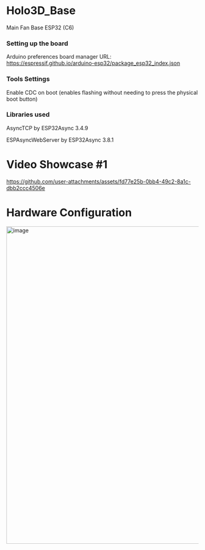 # Holo3D_Base
Main Fan Base ESP32 (C6)


### Setting up the board
Arduino preferences board manager URL: https://espressif.github.io/arduino-esp32/package_esp32_index.json

### Tools Settings
  Enable CDC on boot (enables flashing without needing to press the physical boot button)
### Libraries used
AsyncTCP by ESP32Async 3.4.9

ESPAsyncWebServer by ESP32Async 3.8.1
# Video Showcase #1
https://github.com/user-attachments/assets/fd77e25b-0bb4-49c2-8a1c-dbb2ccc4506e

# Hardware Configuration
<img width="993" height="831" alt="image" src="https://github.com/user-attachments/assets/cc09d603-2ad0-4773-a3cb-e7febf1d5e96" />




